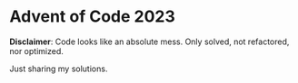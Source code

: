 # Advent of Code 2023

**Disclaimer**: Code looks like an absolute mess. Only solved, not refactored, nor optimized.

Just sharing my solutions.
